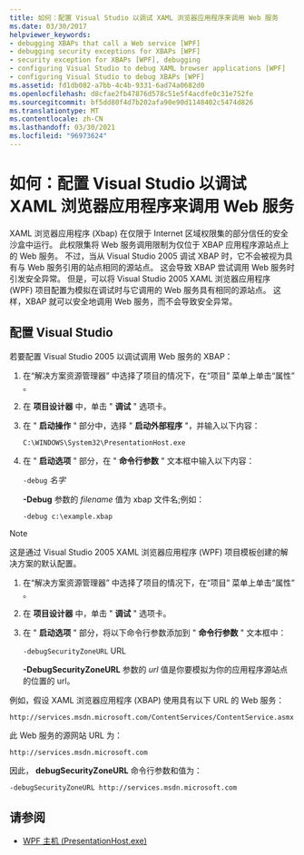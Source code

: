 ```yaml
---
title: 如何：配置 Visual Studio 以调试 XAML 浏览器应用程序来调用 Web 服务
ms.date: 03/30/2017
helpviewer_keywords:
- debugging XBAPs that call a Web service [WPF]
- debugging security exceptions for XBAPs [WPF]
- security exception for XBAPs [WPF], debugging
- configuring Visual Studio to debug XAML browser applications [WPF]
- configuring Visual Studio to debug XBAPs [WPF]
ms.assetid: fd1db082-a7bb-4c4b-9331-6ad74a0682d0
ms.openlocfilehash: d8cfae2fb47876d578c51e5f4acdfe0c31e752fe
ms.sourcegitcommit: bf5dd80f4d7b202afa90e90d1148402c5474d826
ms.translationtype: MT
ms.contentlocale: zh-CN
ms.lasthandoff: 03/30/2021
ms.locfileid: "96973624"
---
```

# <a name="how-to-configure-visual-studio-to-debug-a-xaml-browser-application-to-call-a-web-service"></a>如何：配置 Visual Studio 以调试 XAML 浏览器应用程序来调用 Web 服务
XAML 浏览器应用程序 (Xbap) 在仅限于 Internet 区域权限集的部分信任的安全沙盒中运行。 此权限集将 Web 服务调用限制为仅位于 XBAP 应用程序源站点上的 Web 服务。 不过，当从 Visual Studio 2005 调试 XBAP 时，它不会被视为具有与 Web 服务引用的站点相同的源站点。 这会导致 XBAP 尝试调用 Web 服务时引发安全异常。 但是，可以将 Visual Studio 2005 XAML 浏览器应用程序 (WPF) 项目配置为模拟在调试时与它调用的 Web 服务具有相同的源站点。 这样，XBAP 就可以安全地调用 Web 服务，而不会导致安全异常。

## <a name="configuring-visual-studio"></a>配置 Visual Studio
 若要配置 Visual Studio 2005 以调试调用 Web 服务的 XBAP：

1. 在“解决方案资源管理器” 中选择了项目的情况下，在“项目”  菜单上单击“属性” 。

2. 在 **项目设计器** 中，单击 " **调试** " 选项卡。

3. 在 " **启动操作** " 部分中，选择 " **启动外部程序** "，并输入以下内容：

     `C:\WINDOWS\System32\PresentationHost.exe`

4. 在 " **启动选项** " 部分，在 " **命令行参数** " 文本框中输入以下内容：

     `-debug`  *名字*

     **-Debug** 参数的 *filename* 值为 xbap 文件名;例如：

     `-debug c:\example.xbap`

> [!NOTE]
> 这是通过 Visual Studio 2005 XAML 浏览器应用程序 (WPF) 项目模板创建的解决方案的默认配置。

1. 在“解决方案资源管理器” 中选择了项目的情况下，在“项目”  菜单上单击“属性” 。

2. 在 **项目设计器** 中，单击 " **调试** " 选项卡。

3. 在 " **启动选项** " 部分，将以下命令行参数添加到 " **命令行参数** " 文本框中：

     `-debugSecurityZoneURL`  URL

     **-DebugSecurityZoneURL** 参数的 *url* 值是你要模拟为你的应用程序源站点的位置的 url。

 例如，假设 XAML 浏览器应用程序 (XBAP) 使用具有以下 URL 的 Web 服务：

 `http://services.msdn.microsoft.com/ContentServices/ContentService.asmx`

 此 Web 服务的源网站 URL 为：

 `http://services.msdn.microsoft.com`

 因此， **debugSecurityZoneURL** 命令行参数和值为：

 `-debugSecurityZoneURL http://services.msdn.microsoft.com`

## <a name="see-also"></a>请参阅

- [WPF 主机 (PresentationHost.exe) ](wpf-host-presentationhost-exe.md)

